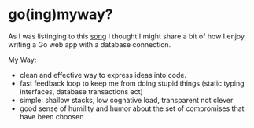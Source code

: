 # go(ing)myway?

As I was listinging to this [song](https://en.wikipedia.org/wiki/My_Way_(Frank_Sinatra_album)) I thought I might share a bit of how I enjoy writing a Go web app with a database connection. 

My Way:

 * clean and effective way to express ideas into code. 
 * fast feedback loop to keep me from doing stupid things (static typing, interfaces, database transactions ect)
 * simple: shallow stacks, low cognative load, transparent not clever
 * good sense of humility and humor about the set of compromises that have been choosen

